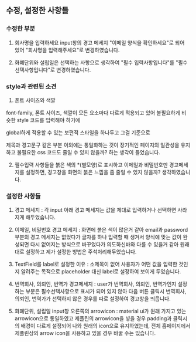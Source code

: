 ## 수정, 설정한 사항들

### 수정한 부분

1. 회사명을 입력하세요 input창의 경고 메세지 "이메일 양식을 확인하세요"로 되어 있어 "회사명을 입력해주세요"로 변경하였습니다.

2. 화폐단위와 설립일은 선택하는 사항으로 생각하여 "필수 입력사항입니다"를 "필수 선택사항입니다"로 변경하였습니다.

### style과 관련된 소견

1. 폰트 사이즈와 색깔

font-family, 폰트 사이즈, 색깔이 모든 요소마다 다르게 적용되고 있어 불필요하게 비슷한 style 코드를 입력해야 하기에

global하게 적용할 수 있는 보편적 스타일을 하나두고 그걸 기준으로

제목과 경고문구 같은 부분 이외에는 통일화하는 것이 장기적인 페이지의 일관성을 유지하고 불필요한 css 코드도 줄일 수 있지 않을까? 하는 생각이 들었습니다.

2. 필수입력 사항들을 붉은 색의 \*\(별모양)로 표시하고 이메일과 비밀번호만 경고메세지를 설정하면, 경고창을 화면의 붉은 느낌을 좀 줄일 수 있지 않을까? 생각하였습니다.

### 설정한 사항들

1. 경고 메세지 : 각 input 아래 경고 메세지는 값을 제대로 입력하거나 선택하면 사라지게 해두었습니다.

2. 이메일, 비밀번호 경고 메세지 : 화면에 붉은 색이 많은거 같아 email과 password부분의 경고 메세지는 없었다가 글자를 하나 입력할 때 생겨서 양식에 맞는 값이 완성되면 다시 없어지는 방식으로 바꾸었다가 의도하신바와 다를 수 있을거 같아 원래대로 설정하고 제가 설정한 방법은 주석처리해두었습니다.

3. TextField를 label로 설정한 이유 : 소제목이 없어 사용자가 어떤 값을 입력한 것인지 알려주는 목적으로 placeholder 대신 label로 설정하여 보이게 두었습니다.

4. 번역회사, 의뢰인, 번역가 경고메세지 : user가 번역회사, 의뢰인, 번역가인지 설정하는 부분은 필수선택사항으로 표시가 되어 있지 않아 다음 버튼 클릭시 번역회사, 의뢰인, 번역가가 선택하지 않은 경우를 따로 설정하여 경고창을 띄웁니다.

5. 화폐단위, 설립일 input창 오른쪽의 arrowicon : material ui가 원래 가지고 있는 arrowicon으로 통일하였고 제플린의 arrowicon을 넣을 경우 padding과 클릭시의 배경이 다르게 설정되어 나와 원래의 icon으로 유지하였는데, 전체 홈페이지에서 제플린상의 arrow icon을 사용하고 있을 경우 바꿀 수는 있습니다.
